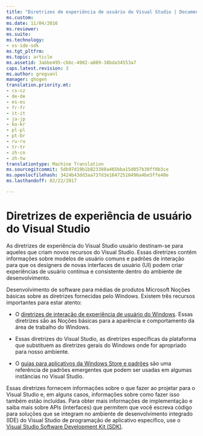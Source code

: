 ```yaml
---
title: "Diretrizes de experiência de usuário do Visual Studio | Documentos do Microsoft"
ms.custom: 
ms.date: 11/04/2016
ms.reviewer: 
ms.suite: 
ms.technology:
- vs-ide-sdk
ms.tgt_pltfrm: 
ms.topic: article
ms.assetid: 3abbe495-cbbc-4982-a809-38bda34553a7
caps.latest.revision: 3
ms.author: gregvanl
manager: ghogen
translation.priority.mt:
- cs-cz
- de-de
- es-es
- fr-fr
- it-it
- ja-jp
- ko-kr
- pl-pl
- pt-br
- ru-ru
- tr-tr
- zh-cn
- zh-tw
translationtype: Machine Translation
ms.sourcegitcommit: 5db97d19b1b823388a465bba15d057b30ff0b3ce
ms.openlocfilehash: 3424b43dd3aa737d3e16472518496a4be5ffe40e
ms.lasthandoff: 02/22/2017

---
```

# <a name="visual-studio-user-experience-guidelines"></a>Diretrizes de experiência de usuário do Visual Studio
As diretrizes de experiência do Visual Studio usuário destinam-se para aqueles que criam novos recursos do Visual Studio. Essas diretrizes contêm informações sobre modelos de usuário comuns e padrões de interação para que os designers de novas interfaces de usuário (UI) podem criar experiências de usuário contínua e consistente dentro do ambiente de desenvolvimento.  
  
 Desenvolvimento de software para médias de produtos Microsoft Noções básicas sobre as diretrizes fornecidas pelo Windows. Existem três recursos importantes para estar atento:  
  
-   O [diretrizes de interação de experiência de usuário do Windows](https://msdn.microsoft.com/en-us/library/aa511258.aspx). Essas diretrizes são as Noções básicas para a aparência e comportamento da área de trabalho do Windows.  
  
-   Essas diretrizes do Visual Studio, as diretrizes específicas da plataforma que substituem as diretrizes gerais do Windows onde for apropriado para nosso ambiente.  
  
-   O [guias para aplicativos da Windows Store e padrões](https://dev.windows.com/en-us/design/interaction-ux) são uma referência de padrões emergentes que podem ser usadas em algumas instâncias no Visual Studio.  
  
 Essas diretrizes fornecem informações sobre o que fazer ao projetar para o Visual Studio e, em alguns casos, informações sobre como fazer isso também estão incluídas. Para obter mais informações de implementação e saiba mais sobre APIs (interfaces) que permitem que você escreva código para soluções que se integram no ambiente de desenvolvimento integrado (IDE) do Visual Studio de programação de aplicativo específico, use o [Visual Studio Software Development Kit (SDK)](https://msdn.microsoft.com/en-us/library/bb166441.aspx).
